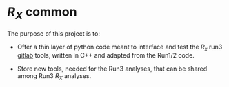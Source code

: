 # $R_X$ common

The purpose of this project is to:

- Offer a thin layer of python code meant to interface and test the $R_x$ run3
[gitlab](https://gitlab.cern.ch/LHCb-RD/cal-rx-run3) tools, written in C++ and adapted from the Run1/2 code.

- Store new tools, needed for the Run3 analyses, that can be shared among Run3 $R_X$ analyses.
